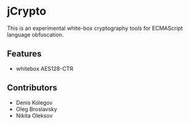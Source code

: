 # jCrypto

This is an experimental white-box cryptography tools for ECMAScript language obfuscation.

## Features
- whitebox AES128-CTR

## Contributors
- Denis Kolegov
- Oleg Broslavsky
- Nikita Oleksov